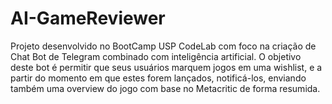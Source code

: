 # AI-GameReviewer

Projeto desenvolvido no BootCamp USP CodeLab com foco na criação de Chat Bot de Telegram combinado com inteligência artificial.
O objetivo deste bot é permitir que seus usuários marquem jogos em uma wishlist, e a partir do momento em que estes forem lançados, notificá-los, enviando também uma overview do jogo com base no Metacritic de forma resumida.